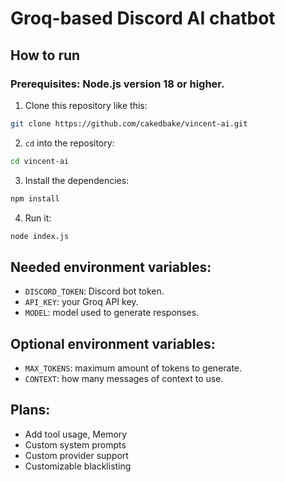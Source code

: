 # Groq-based Discord AI chatbot

## How to run
### Prerequisites: Node.js version 18 or higher.
1. Clone this repository like this:
```bash
git clone https://github.com/cakedbake/vincent-ai.git
```
2. `cd` into the repository:
```bash
cd vincent-ai
```
3. Install the dependencies:
```bash
npm install
```
4. Run it:
```bash
node index.js
```

## Needed environment variables:
- `DISCORD_TOKEN`: Discord bot token.
- `API_KEY`: your Groq API key.
- `MODEL`: model used to generate responses.

## Optional environment variables:
- `MAX_TOKENS`: maximum amount of tokens to generate.
- `CONTEXT`: how many messages of context to use.

## Plans:
- Add tool usage, Memory
- Custom system prompts
- Custom provider support
- Customizable blacklisting